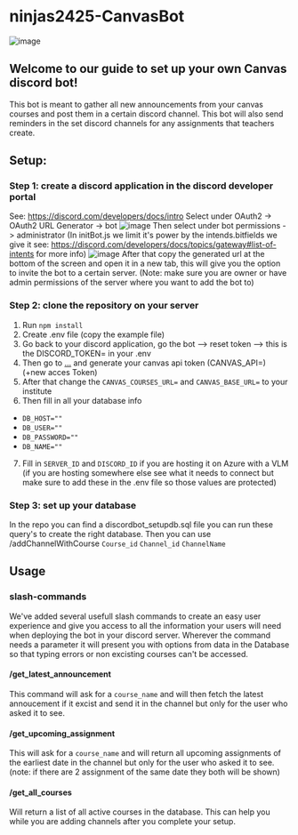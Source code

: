 # ninjas2425-CanvasBot
![image](https://github.com/user-attachments/assets/97e68a62-f6e9-41d5-b2fe-708b49464401)


## Welcome to our guide to set up your own Canvas discord bot!
This bot is meant to gather all new announcements from your canvas courses and post them in a certain discord channel.
This bot will also send reminders in the set discord channels for any assignments that teachers create.

## Setup:

### Step 1: create a discord application in the discord developer portal
See: https://discord.com/developers/docs/intro
Select under OAuth2 -> OAuth2 URL Generator -> bot
![image](https://github.com/user-attachments/assets/3214d1f4-81eb-4497-ac98-64eef3c59186)
Then select under bot permissions -> administrator (In initBot.js we limit it's power by the intends.bitfields we give it see: https://discord.com/developers/docs/topics/gateway#list-of-intents for more info)
![image](https://github.com/user-attachments/assets/804290da-0a80-4d7b-8279-ed89da084422)
After that copy the generated url at the bottom of the screen and open it in a new tab, this will give you the option to invite the bot to a certain server.
(Note: make sure you are owner or have admin permissions of the server where you want to add the bot to)

### Step 2: clone the repository on your server
1. Run `npm install`
2. Create .env file (copy the example file)
3. Go back to your discord application, go the bot --> reset token --> this is the DISCORD_TOKEN= in your .env
4. Then go to [...](https://canvas.kdg.be/profile/settings) and generate your canvas api token (CANVAS_API=) (+new acces Token)
5. After that change the `CANVAS_COURSES_URL=` and `CANVAS_BASE_URL=` to your institute
6. Then fill in all your database info
- `DB_HOST=""`
- `DB_USER=""`
- `DB_PASSWORD=""`
- `DB_NAME=""`
7. Fill in `SERVER_ID` and `DISCORD_ID` if you are hosting it on Azure with a VLM (if you are hosting somewhere else see what it needs to connect but make sure to add these in the .env file so those values are protected)
  

### Step 3: set up your database
In the repo you can find a discordbot_setupdb.sql file you can run these query's to create the right database.
Then you can use /addChannelWithCourse `Course_id` `Channel_id` `ChannelName`


## Usage

### slash-commands
We've added several usefull slash commands to create an easy user experience and give you access to all the information your users will need when deploying the bot in your discord server.
Wherever the command needs a parameter it will present you with options from data in the Database so that typing errors or non excisting courses can't be accessed.

#### /get_latest_announcement
This command will ask for a `course_name` and will then fetch the latest annoucement if it excist and send it in the channel but only for the user who asked it to see.

#### /get_upcoming_assignment
This will ask for a `course_name` and will return all upcoming assignments of the earliest date in the channel but only for the user who asked it to see.
(note: if there are 2 assignment of the same date they both will be shown)

#### /get_all_courses
Will return a list of all active courses in the database. This can help you while you are adding channels after you complete your setup.


